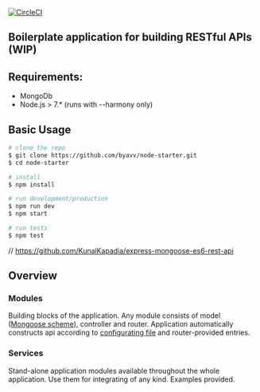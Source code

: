 [![CircleCI][circle-image]][circle-url]

## Boilerplate application for building RESTful APIs (WIP)

## Requirements:
 - MongoDb
 - Node.js > 7.* (runs with --harmony only)

## Basic Usage
```bash
# clone the repo
$ git clone https://github.com/byavv/node-starter.git
$ cd node-starter

# install 
$ npm install

# run development/production
$ npm run dev  
$ npm start    

# run tests
$ npm test

```
// https://github.com/KunalKapadia/express-mongoose-es6-rest-api
## Overview
### Modules

Building blocks of the application. Any module consists of model ([Mongoose scheme](http://mongoosejs.com/docs/guide.html)), controller and router. 
Application automatically constructs api according to [configurating file](https://github.com/byavv/node-starter/blob/master/config.json) and router-provided entries.

### Services

Stand-alone application modules available throughout the whole application. Use them for integrating of any kind. Examples provided.


[circle-image]: https://circleci.com/gh/byavv/node-starter.svg?style=shield
[circle-url]: https://circleci.com/gh/byavv/node-starter
